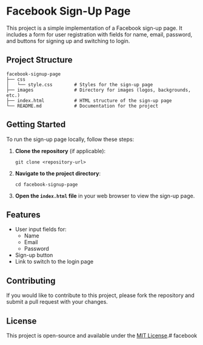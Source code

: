 # Facebook Sign-Up Page

This project is a simple implementation of a Facebook sign-up page. It includes a form for user registration with fields for name, email, password, and buttons for signing up and switching to login.

## Project Structure

```
facebook-signup-page
├── css
│   └── style.css        # Styles for the sign-up page
├── images               # Directory for images (logos, backgrounds, etc.)
├── index.html           # HTML structure of the sign-up page
└── README.md            # Documentation for the project
```

## Getting Started

To run the sign-up page locally, follow these steps:

1. **Clone the repository** (if applicable):
   ```
   git clone <repository-url>
   ```

2. **Navigate to the project directory**:
   ```
   cd facebook-signup-page
   ```

3. **Open the `index.html` file** in your web browser to view the sign-up page.

## Features

- User input fields for:
  - Name
  - Email
  - Password
- Sign-up button
- Link to switch to the login page

## Contributing

If you would like to contribute to this project, please fork the repository and submit a pull request with your changes.

## License

This project is open-source and available under the [MIT License](LICENSE).# facebook
